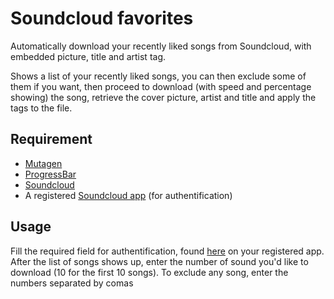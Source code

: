 # Soundcloud favorites
Automatically download your recently liked songs from Soundcloud, with embedded picture, title and artist tag.

Shows a list of your recently liked songs, you can then exclude some of them if you want, then proceed to download (with speed and percentage showing) the song, retrieve the cover picture, artist and title and apply the tags to the file.

## Requirement

* [Mutagen](https://bitbucket.org/lazka/mutagen/downloads)
* [ProgressBar](https://pypi.python.org/pypi/progressbar)
* [Soundcloud](https://github.com/soundcloud/soundcloud-python)
* A registered [Soundcloud app](http://soundcloud.com/you/apps/new) (for authentification)

## Usage
Fill the required field for authentification, found [here](https://soundcloud.com/you/apps/) on your registered app. After the list of songs shows up, enter the number of sound you'd like to download (10 for the first 10 songs). To exclude any song, enter the numbers separated by comas
